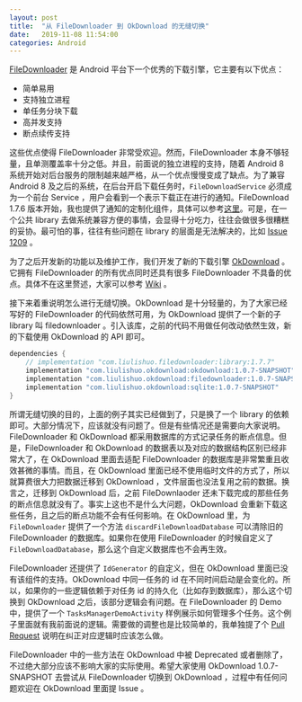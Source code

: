 ```yaml
---
layout: post
title:  "从 FileDownloader 到 OkDownload 的无缝切换"
date:   2019-11-08 11:54:00
categories: Android
---
```


[FileDownloader](https://github.com/lingochamp/FileDownloader) 是 Android 平台下一个优秀的下载引擎，它主要有以下优点：
- 简单易用
- 支持独立进程
- 单任务分块下载
- 高并发支持
- 断点续传支持

这些优点使得 FileDownloader 非常受欢迎。然而，FileDownloader 本身不够轻量，且单测覆盖率十分之低。并且，前面说的独立进程的支持，随着 Android 8 系统开始对后台服务的限制越来越严格，从一个优点慢慢变成了缺点。为了兼容 Android 8 及之后的系统，在后台开启下载任务时，`FileDownloadService` 必须成为一个前台 Service ，用户会看到一个表示下载正在进行的通知。FileDownload 1.7.6 版本开始，我也提供了通知的定制化组件，具体可以参考[这里](https://github.com/lingochamp/FileDownloader/wiki/Compatibility-of-Android-O-Service)。可是，在一个公共 library 去做系统兼容方便的事情，会显得十分吃力，往往会做很多很糟糕的妥协。最可怕的事，往往有些问题在 library 的层面是无法解决的，比如 [Issue 1209](https://github.com/lingochamp/FileDownloader/issues/1209) 。

为了之后开发新的功能以及维护工作，我们开发了新的下载引擎 [OkDownload](https://github.com/lingochamp/okdownload) 。它拥有 FileDownloader 的所有优点同时还具有很多 FileDownloader 不具备的优点。具体不在这里赘述，大家可以参考 [Wiki](https://github.com/lingochamp/okdownload/wiki/Why-choose-OkDownload) 。

接下来着重说明怎么进行无缝切换。OkDownload 是十分轻量的，为了大家已经写好的 FileDownloader 的代码依然可用，为 OkDownload 提供了一个新的子 library 叫 filedownloader 。引入该库，之前的代码不用做任何改动依然生效，新的下载使用 OkDownload 的 API 即可。

```gradle
dependencies {
    // implementation "com.liulishuo.filedownloader:library:1.7.7"
    implementation "com.liulishuo.okdownload:okdownload:1.0.7-SNAPSHOT"
    implementation "com.liulishuo.okdownload:filedownloader:1.0.7-SNAPSHOT"
    implementation "com.liulishuo.okdownload:sqlite:1.0.7-SNAPSHOT"
}
```
所谓无缝切换的目的，上面的例子其实已经做到了，只是换了一个 library 的依赖即可。大部分情况下，应该就没有问题了。但是有些情况还是需要向大家说明。FileDownloader 和 OkDownload 都采用数据库的方式记录任务的断点信息。但是，FileDownloader 和 OkDownload 的数据表以及对应的数据结构区别已经非常大了，在 OkDownload 里面去适配 FileDownloader 的数据库是非常繁重且收效甚微的事情。而且，在 OkDownload 里面已经不使用临时文件的方式了，所以就算费很大力把数据迁移到 OkDownload ，文件层面也没法复用之前的数据。换言之，迁移到 OkDownload 后，之前 FileDownlaoder 还未下载完成的那些任务的断点信息就没有了。事实上这也不是什么大问题，OkDownload 会重新下载这些任务，且之后的断点功能不会有任何影响。在 OkDownload 里，为 `FileDownloader` 提供了一个方法 `discardFileDownloadDatabase` 可以清除旧的 FileDownloader 的数据库。如果你在使用 FileDownloader 的时候自定义了 `FileDownloadDatabase`，那么这个自定义数据库也不会再生效。

FileDownloader 还提供了 `IdGenerator` 的自定义，但在 OkDownload 里面已没有该组件的支持。OkDownload 中同一任务的 id 在不同时间启动是会变化的。所以，如果你的一些逻辑依赖于对任务 id 的持久化（比如存到数据库），那么这个切换到 OkDownload 之后，该部分逻辑会有问题。在 FileDownloader 的 Demo 中，提供了一个 `TasksManagerDemoActivity` 样例展示如何管理多个任务。这个例子里面就有我前面说的逻辑。需要做的调整也是比较简单的，我单独提了个 [Pull Request](https://github.com/lingochamp/FileDownloader/pull/1297) 说明在纠正对应逻辑时应该怎么做。

FileDownloader 中的一些方法在 OkDownload 中被 Deprecated 或者删除了，不过绝大部分应该不影响大家的实际使用。希望大家使用 OkDownload 1.0.7-SNAPSHOT 去尝试从 FileDownloader 切换到 OkDownload ，过程中有任何问题欢迎在 OkDownload 里面提 Issue 。
